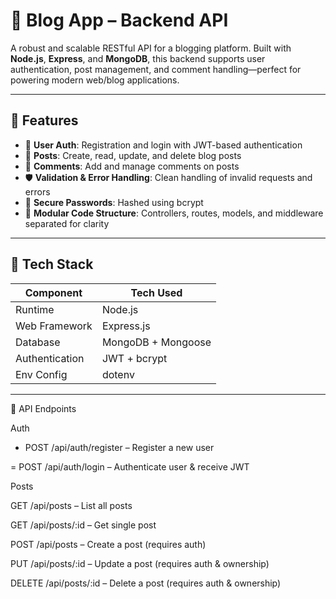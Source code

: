 # 📝 Blog App – Backend API

A robust and scalable RESTful API for a blogging platform. Built with **Node.js**, **Express**, and **MongoDB**, this backend supports user authentication, post management, and comment handling—perfect for powering modern web/blog applications.

---

## 🔧 Features

- 🔐 **User Auth**: Registration and login with JWT-based authentication  
- 📝 **Posts**: Create, read, update, and delete blog posts  
- 💬 **Comments**: Add and manage comments on posts  
- 🛡️ **Validation & Error Handling**: Clean handling of invalid requests and errors  
- 🧱 **Secure Passwords**: Hashed using bcrypt  
- 📁 **Modular Code Structure**: Controllers, routes, models, and middleware separated for clarity

---

## 🚀 Tech Stack

| Component       | Tech Used              |
|----------------|------------------------|
| Runtime         | Node.js                |
| Web Framework   | Express.js             |
| Database        | MongoDB + Mongoose     |
| Authentication | JWT + bcrypt           |
| Env Config      | dotenv                 |

---

🧪 API Endpoints

Auth

- POST /api/auth/register – Register a new user

= POST /api/auth/login – Authenticate user & receive JWT

Posts

GET /api/posts – List all posts

GET /api/posts/:id – Get single post

POST /api/posts – Create a post (requires auth)

PUT /api/posts/:id – Update a post (requires auth & ownership)

DELETE /api/posts/:id – Delete a post (requires auth & ownership)
